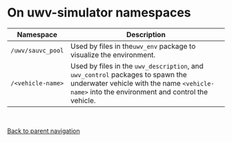 # On uwv-simulator namespaces

| Namespace | Description |
| --- | --- |
| `/uwv/sauvc_pool` | Used by files in the`uwv_env` package to  visualize the environment. |
| `/<vehicle-name>` | Used by files in the `uwv_description`, and `uwv_control` packages to spawn the underwater vehicle with the name `<vehicle-name>` into the environment and control the vehicle. |

<br/>

[Back to parent navigation](../README.md#navigate)


